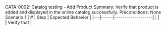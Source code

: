 CATA-0002: Catalog testing - Add Product
Summary: Verify that product is added and displayed in the online catalog successfully.
Preconditions: None
Scenario 1
 | \# | Step | Expected Behavior | 
 |---|------|-------------------| 
 |   |      | Verify that       | 
